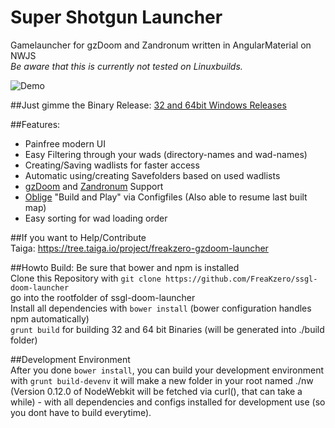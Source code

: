 # Super Shotgun Launcher  
Gamelauncher for gzDoom and Zandronum written in AngularMaterial on NWJS  
*Be aware that this is currently not tested on Linuxbuilds.*

![Demo](https://github.com/FreaKzero/ssgl-doom-launcher/blob/master/readme/readme.gif)

##Just gimme the Binary Release:
[32 and 64bit Windows Releases](https://github.com/FreaKzero/ssgl-doom-launcher/releases)

##Features:  
- Painfree modern UI
- Easy Filtering through your wads (directory-names and wad-names)
- Creating/Saving wadlists for faster access
- Automatic using/creating Savefolders based on used wadlists
- [gzDoom](https://github.com/coelckers/gzdoom) and [Zandronum](https://zandronum.com/) Support
- [Oblige](http://oblige.sourceforge.net/) "Build and Play" via Configfiles (Also able to resume last built map)
- Easy sorting for wad loading order

##If you want to Help/Contribute  
Taiga: https://tree.taiga.io/project/freakzero-gzdoom-launcher  

##Howto Build:
Be sure that bower and npm is installed  
Clone this Repository with ```git clone https://github.com/FreaKzero/ssgl-doom-launcher```  
go into the rootfolder of ssgl-doom-launcher  
Install all dependencies with ```bower install``` (bower configuration handles npm automatically)  
```grunt build``` for building 32 and 64 bit Binaries (will be generated into ./build folder)  

##Development Environment  
After you done ```bower install```, you can build your development environment with ```grunt build-devenv``` it will make a new folder in your root named ./nw (Version 0.12.0 of NodeWebkit will be fetched via curl(), that can take a while) - with all dependencies and configs installed for development use (so you dont have to build everytime).

